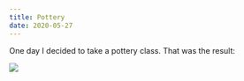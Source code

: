 ```yaml
---
title: Pottery
date: 2020-05-27
---
```

One day I decided to take a pottery class. That was the result:

![](https://ucarecdn.com/14abb6f6-eba8-4081-9ebe-f3889e16ba53/)
